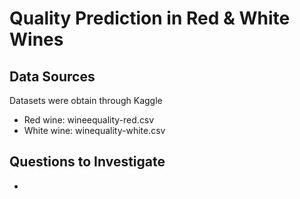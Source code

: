 # Quality Prediction in Red & White Wines

## Data Sources
Datasets were obtain through Kaggle
- Red wine: wineequality-red.csv
- White wine: winequality-white.csv

## Questions to Investigate 
- 
